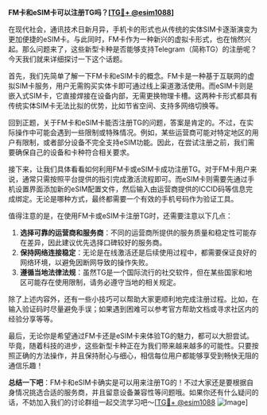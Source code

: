 **FM卡和eSIM卡可以注册TG吗？[[TG💪+ @esim1088](https://t.me/s/esim1088)]**

在现代社会，通讯技术日新月异，手机卡的形式也从传统的实体SIM卡逐渐演变为更加便捷的eSIM卡。与此同时，FM卡作为一种新兴的虚拟卡形式，也在悄然兴起。那么问题来了，这些新型卡种是否能够支持Telegram（简称TG）的注册呢？今天我们就来详细探讨一下这个话题。

首先，我们先简单了解一下FM卡和eSIM卡的概念。FM卡是一种基于互联网的虚拟SIM卡服务，用户无需购买实体卡即可通过线上渠道激活使用。而eSIM卡则是嵌入式SIM卡，它直接焊接在设备内部，无需更换物理卡槽。这两种卡形式都具有传统实体SIM卡无法比拟的优势，比如节省空间、支持多网络切换等。

回到正题，关于FM卡和eSIM卡能否注册TG的问题，答案是肯定的。不过，在实际操作中可能会遇到一些限制或特殊情况。例如，某些运营商可能对特定地区的用户有限制，或者部分设备不完全支持eSIM功能。因此，在尝试注册之前，我们需要确保自己的设备和卡种符合相关要求。

接下来，让我们具体看看如何利用FM卡或eSIM卡成功注册TG。对于FM卡用户来说，通常只需按照平台提供的指引完成激活流程即可。而eSIM卡则需要先通过手机设置界面添加新的eSIM配置文件，然后输入由运营商提供的ICCID码等信息完成绑定。无论是哪种方式，最终都需要一个有效的手机号码作为验证工具。

值得注意的是，在使用FM卡或eSIM卡注册TG时，还需要注意以下几点：

1. **选择可靠的运营商和服务商**：不同的运营商所提供的服务质量和稳定性可能存在差异，因此建议优先选择口碑较好的服务商。
2. **保持网络连接稳定**：无论是在线激活还是后续使用过程中，都需要保证良好的网络环境，以避免因断网导致的操作失败。
3. **遵循当地法律法规**：虽然TG是一个国际流行的社交软件，但在某些国家和地区可能存在使用限制，请务必遵守当地的相关规定。

除了上述内容外，还有一些小技巧可以帮助大家更顺利地完成注册过程。比如，在输入验证码时尽量避免手误；如果遇到困难可以参考官方帮助文档或寻求社区内的经验分享等等。

最后，无论你是希望通过FM卡还是eSIM卡来体验TG的魅力，都可以大胆尝试。毕竟，随着科技的进步，这些新型卡种正在为我们带来越来越多的可能性。只要按照正确的方法操作，并且保持耐心与细心，相信每位用户都能够享受到畅快无阻的通信乐趣！

**总结一下吧**：FM卡和eSIM卡确实是可以用来注册TG的！不过大家还是要根据自身情况挑选合适的服务商，并且留意设备兼容性等问题哦。如果你还有什么疑问的话，不妨加入我们的讨论群组一起交流学习吧～[[TG💪+ @esim1088](https://t.me/s/esim1088) ![Image](https://i.postimg.cc/4NQfJmqS/Snipaste-2025-05-13-00-14-12.png)]